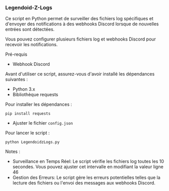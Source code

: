 ### Legendoid-Z-Logs


Ce script en Python permet de surveiller des fichiers log spécifiques et d'envoyer des notifications à des webhooks Discord lorsque de nouvelles entrées sont détectées.

Vous pouvez configurer plusieurs fichiers log et webhooks Discord pour recevoir les notifications.

Pré-requis

- Webhook Discord

Avant d'utiliser ce script, assurez-vous d'avoir installé les dépendances suivantes :
- Python 3.x
- Bibliothèque requests

Pour installer les dépendances : 

```pip install requests```

- Ajuster le fichier  ```config.json```

Pour lancer le script : 

```python LegendoidzLogs.py```


Notes : 
- Surveillance en Temps Réel: Le script vérifie les fichiers log toutes les 10 secondes. Vous pouvez ajuster cet intervalle en modifiant la valeur ligne 46 
- Gestion des Erreurs: Le script gère les erreurs potentielles telles que la lecture des fichiers ou l'envoi des messages aux webhooks Discord.
